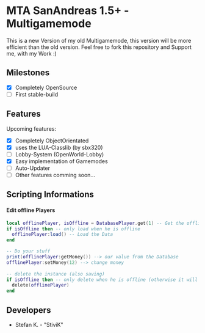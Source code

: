 # MTA SanAndreas 1.5+ - Multigamemode
This is a new Version of my old Multigamemode, this version will be more efficient than the old version.
Feel free to fork this repository and Support me, with my Work :)

## Milestones
  - [x] Completely OpenSource
  - [ ] First stable-build

## Features 
Upcoming features:
  - [x] Completely ObjectOrientated
  - [x] uses the LUA-Classlib (by sbx320)
  - [ ] Lobby-System (OpenWorld-Lobby)
  - [x] Easy implementation of Gamemodes
  - [ ] Auto-Updater
  - [ ] Other features comming soon...

## Scripting Informations
#### Edit offline Players
```lua
local offlinePlayer, isOffline = DatabasePlayer.get(1) -- Get the offline Player with Id=1
if isOffline then -- only load when he is offline
  offlinePlayer:load() -- Load the Data
end  

-- Do your stuff
print(offlinePlayer:getMoney()) --> our value from the Database
offlinePlayer:setMoney(12) --> change money
  
-- delete the instance (also saving)
if isOffline then -- only delete when he is offline (otherwise it will cause problems :P)
  delete(offlinePlayer)
end
```

## Developers
  - Stefan K. - "StiviK"
